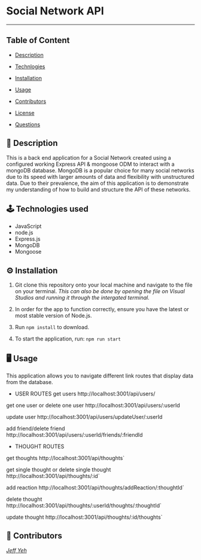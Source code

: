 # Social Network API
---
## Table of Content 

* [Description](#description)
* [Technlogies](#technologies)
* [Installation](#installation)
* [Usage](#usage)
* [Contributors](#contributors)
* [License](#license)

* [Questions](#questions)

<a name="description"></a>
## 📝 Description
This is a back end application for a Social Network created using a configured working Express API & mongoose ODM to interact with a mongoDB database. MongoDB is a popular choice for many social networks due to its speed with larger amounts of data and flexibility with unstructured data. Due to their prevalence, the aim of this application is to demonstrate my understanding of how to build and structure the API of these networks. 

<a name="technologies"></a>
## 🕹 Technologies used 
- JavaScript
- node.js
- Express.js
- MongoDB
- Mongoose



<a name="installation"></a>
## ⚙️ Installation 
1. Git clone this repository onto your local machine and navigate to the file on your terminal. *This can also be done by opening the file on Visual Studios and running it through the intergated terminal.*

2. In order for the app to function correctly, ensure you have the latest or most stable version of Node.js. 

3. Run `npm install` to download.

5. To start the application, run: `npm run start`

<a name="usage"></a>
## 🖥 Usage 
This application allows you to navigate different link routes that display data from the database. 

- USER ROUTES
get users
http://localhost:3001/api/users/<br>

get one user or delete one user
http://localhost:3001/api/users/:userId<br>

update user
http://localhost:3001/api/users/updateUser/:userId<br>

add friend/delete friend
http://localhost:3001/api/users/:userId/friends/:friendId<br>


- THOUGHT ROUTES


get thoughts
http://localhost:3001/api/thoughts`<br>

get single thought or delete single thought
http://localhost:3001/api/thoughts/:id`<br>

add reaction
http://localhost:3001/api/thoughts/addReaction/:thoughtId`<br>

delete thought
http://localhost:3001/api/thoughts/:userId/thoughts/:thoughtId`<br>

update thought
http://localhost:3001/api/thoughts/:id/thoughts`<br>
    



<a name="contributors"></a>
## 👥 Contributors

*[Jeff Yeh](https://github.com/YehOkiHub)* <br>

